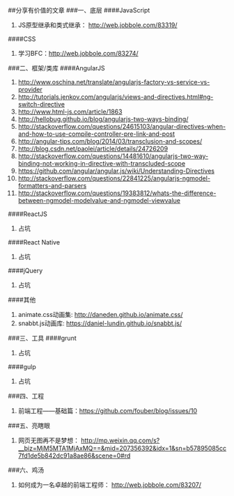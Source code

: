 ##分享有价值的文章
###一、底层
####JavaScript
1. JS原型继承和类式继承： http://web.jobbole.com/83319/

####CSS
1. 学习BFC：http://web.jobbole.com/83274/


###二、框架/类库
####AngularJS
1. http://www.oschina.net/translate/angularjs-factory-vs-service-vs-provider
2. http://tutorials.jenkov.com/angularjs/views-and-directives.html#ng-switch-directive
3. http://www.html-js.com/article/1863
4. http://hellobug.github.io/blog/angularjs-two-ways-binding/
5. http://stackoverflow.com/questions/24615103/angular-directives-when-and-how-to-use-compile-controller-pre-link-and-post
6. http://angular-tips.com/blog/2014/03/transclusion-and-scopes/
7. http://blog.csdn.net/paolei/article/details/24726209
8. http://stackoverflow.com/questions/14481610/angularjs-two-way-binding-not-working-in-directive-with-transcluded-scope
9. https://github.com/angular/angular.js/wiki/Understanding-Directives
10. http://stackoverflow.com/questions/22841225/angularjs-ngmodel-formatters-and-parsers
11. http://stackoverflow.com/questions/19383812/whats-the-difference-between-ngmodel-modelvalue-and-ngmodel-viewvalue


####ReactJS
1. 占坑


####React Native
1. 占坑


####jQuery
1. 占坑

####其他
1. animate.css动画集: http://daneden.github.io/animate.css/
2. snabbt.js动画库: https://daniel-lundin.github.io/snabbt.js/


###三、工具
####grunt
1. 占坑

####gulp
1. 占坑

###四、工程
1. 前端工程——基础篇：https://github.com/fouber/blog/issues/10

###五、亮瞎眼
1. 网页无图再不是梦想： http://mp.weixin.qq.com/s?__biz=MjM5MTA1MjAxMQ==&mid=207356392&idx=1&sn=b57895085cc7fd1de5b842dc91a8ae86&scene=0#rd

###六、鸡汤
1. 如何成为一名卓越的前端工程师： http://web.jobbole.com/83207/





